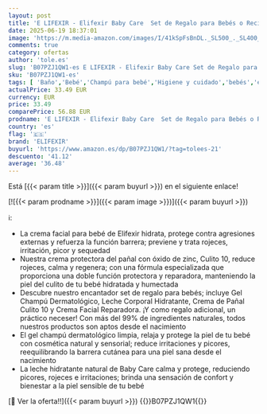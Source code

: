 ```yaml
---
layout: post
title: 'E LIFEXIR - Elifexir Baby Care  Set de Regalo para Bebés o Recién Nacidos  Gel Champu Dermatológico  500 ml  + Leche Corporal Hidratante  400 ml  + Crema de Pañal  75 ml  + Crema Facial  50 ml  + Neceser'
date: 2025-06-19 18:37:01
image: 'https://m.media-amazon.com/images/I/41kSpFsBnDL._SL500_._SL400_.jpg'
comments: true
category: ofertas
author: 'tole.es'
slug: 'B07PZJ1QW1-es E LIFEXIR - Elifexir Baby Care Set de Regalo para Bebés o...'
sku: 'B07PZJ1QW1-es'
tags: [ 'Baño','Bebé','Champú para bebé','Higiene y cuidado','bebés','elifexir','nacido','pañal','recién','🇪🇸', ]
actualPrice: 33.49 EUR
currency: EUR
price: 33.49
comparePrice: 56.88 EUR
prodname: 'E LIFEXIR - Elifexir Baby Care  Set de Regalo para Bebés o Recién Nacidos  Gel Champu Dermatológico  500 ml  + Leche Corporal Hidratante  400 ml  + Crema de Pañal  75 ml  + Crema Facial  50 ml  + Neceser'
country: 'es'
flag: '🇪🇸'
brand: 'ELIFEXIR'
buyurl: 'https://www.amazon.es/dp/B07PZJ1QW1/?tag=tolees-21'
descuento: '41.12'
average: '36.48'
---
```


Está [{{< param title >}}]({{< param buyurl >}}) en el siguiente enlace!

[![{{< param prodname >}}]({{< param image >}})]({{< param buyurl >}})

ℹ️:

- La crema facial para bebé de Elifexir hidrata, protege contra agresiones externas y refuerza la función barrera; previene y trata rojeces, irritación, picor y sequedad
- Nuestra crema protectora del pañal con óxido de zinc, Culito 10, reduce rojeces, calma y regenera; con una fórmula especializada que proporciona una doble función protectora y reparadora, manteniendo la piel del culito de tu bebé hidratada y humectada
- Descubre nuestro encantador set de regalo para bebés; incluye Gel Champú Dermatológico, Leche Corporal Hidratante, Crema de Pañal Culito 10 y Crema Facial Reparadora. ¡Y como regalo adicional, un práctico neceser! Con más del 99% de ingredientes naturales, todos nuestros productos son aptos desde el nacimiento
- El gel champú dermatológico limpia, relaja y protege la piel de tu bebé con cosmética natural y sensorial; reduce irritaciones y picores, reequilibrando la barrera cutánea para una piel sana desde el nacimiento
- La leche hidratante natural de Baby Care calma y protege, reduciendo picores, rojeces e irritaciones; brinda una sensación de confort y bienestar a la piel sensible de tu bebé

[🛒 Ver la oferta!!]({{< param buyurl >}})
{{<world>}}B07PZJ1QW1{{</world>}}
